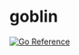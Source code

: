 # goblin

[![Go Reference](https://pkg.go.dev/badge/github.com/suckerpunched/goblin.svg)](https://pkg.go.dev/github.com/suckerpunched/goblin)